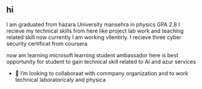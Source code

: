 ## hi 

I am graduated from hazara University mansehra in physics  GPA 2.8 I recieve my technical skills from here like project lab work and teaching related skill 
now currently I am working vllentirly. I recieve three cyber security certificat from coursera

now am learning microsoft learning student ambassador  here is best opportunity for student to gain technical skill related to AI and azur services
- 👯 I’m looking to collaboraat with commpany organization and to work technical laboratoricaly and physica

